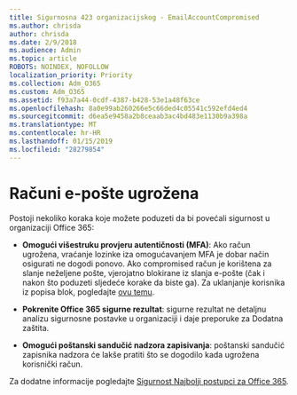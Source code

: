```yaml
---
title: Sigurnosna 423 organizacijskog - EmailAccountCompromised
ms.author: chrisda
author: chrisda
ms.date: 2/9/2018
ms.audience: Admin
ms.topic: article
ROBOTS: NOINDEX, NOFOLLOW
localization_priority: Priority
ms.collection: Adm_O365
ms.custom: Adm_O365
ms.assetid: f93a7a44-0cdf-4387-b428-53e1a48f63ce
ms.openlocfilehash: 8a0e99ab260266e5c66ded4c05541c592efd4ed4
ms.sourcegitcommit: d6ea5e9458a2b8ceaab3ac4bd483e1130b9a398a
ms.translationtype: MT
ms.contentlocale: hr-HR
ms.lasthandoff: 01/15/2019
ms.locfileid: "28279854"
---
```

# <a name="compromised-email-accounts"></a>Računi e-pošte ugrožena

Postoji nekoliko koraka koje možete poduzeti da bi povećali sigurnost u organizaciji Office 365:
  
- **Omogući višestruku provjeru autentičnosti (MFA)**: Ako račun ugrožena, vraćanje lozinke iza omogućavanjem MFA je dobar način osigurati ne dogodi ponovo. Ako compromised račun je korištena za slanje neželjene pošte, vjerojatno blokirane iz slanja e-pošte (čak i nakon što poduzeti sljedeće korake da biste ga). Za uklanjanje korisnika iz popisa blok, pogledajte [ovu temu](https://technet.microsoft.com/library/ms.exch.eac.actioncenter.aspx).
    
- **Pokrenite Office 365 sigurne rezultat**: sigurne rezultat ne detaljnu analizu sigurnosne postavke u organizaciji i daje preporuke za Dodatna zaštita.
    
- **Omogući poštanski sandučić nadzora zapisivanja**: poštanski sandučić zapisnika nadzora će lakše pratiti što se dogodilo kada ugrožena korisnički račun.
    
Za dodatne informacije pogledajte [Sigurnost Najbolji postupci za Office 365](https://support.office.com/article/9295e396-e53d-49b9-ae9b-0b5828cdedc3.aspx).
  

